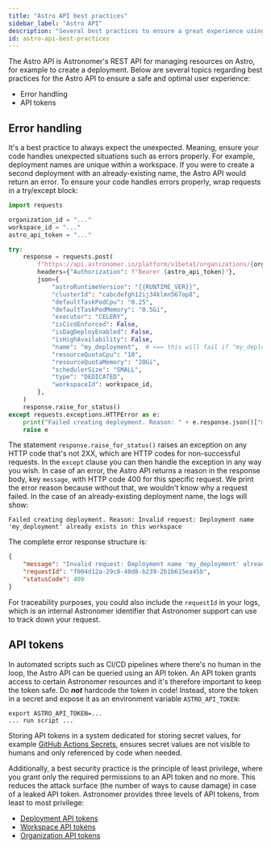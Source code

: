 ```yaml
---
title: "Astro API best practices"
sidebar_label: "Astro API"
description: "Several best practices to ensure a great experience using the Astro API"
id: astro-api-best-practices
---
```


The Astro API is Astronomer's REST API for managing resources on Astro, for example to create a deployment. Below are several topics regarding best practices for the Astro API to ensure a safe and optimal user experience:

- Error handling
- API tokens

## Error handling

It's a best practice to always expect the unexpected. Meaning, ensure your code handles unexpected situations such as errors properly. For example, deployment names are unique within a workspace. If you were to create a second deployment with an already-existing name, the Astro API would return an error. To ensure your code handles errors properly, wrap requests in a try/except block:

```python
import requests

organization_id = "..."
workspace_id = "..."
astro_api_token = "..."

try:
    response = requests.post(
        f"https://api.astronomer.io/platform/v1beta1/organizations/{organization_id}/deployments",
        headers={"Authorization": f"Bearer {astro_api_token}"},
        json={
            "astroRuntimeVersion": "{{RUNTIME_VER}}",
            "clusterId": "cabcdefgh12ij34klmn567op8",
            "defaultTaskPodCpu": "0.25",
            "defaultTaskPodMemory": "0.5Gi",
            "executor": "CELERY",
            "isCicdEnforced": False,
            "isDagDeployEnabled": False,
            "isHighAvailability": False,
            "name": "my_deployment",  # <== this will fail if "my_deployment" already exists
            "resourceQuotaCpu": "10",
            "resourceQuotaMemory": "20Gi",
            "schedulerSize": "SMALL",
            "type": "DEDICATED",
            "workspaceId": workspace_id,
        },
    )
    response.raise_for_status()
except requests.exceptions.HTTPError as e:
    print("Failed creating deployment. Reason: " + e.response.json()["message"])
    raise e
```

The statement `response.raise_for_status()` raises an exception on any HTTP code that's not 2XX, which are HTTP codes for non-successful requests. In the `except` clause you can then handle the exception in any way you wish. In case of an error, the Astro API returns a reason in the response body, key `message`, with HTTP code 400 for this specific request. We print the error reason because without that, we wouldn't know why a request failed. In the case of an already-existing deployment name, the logs will show:

```text
Failed creating deployment. Reason: Invalid request: Deployment name 'my_deployment' already exists in this workspace
```

The complete error response structure is:

```json
{
    "message": "Invalid request: Deployment name 'my_deployment' already exists in this workspace",
    "requestId": "f004d12a-29c8-40d8-b239-2b1b615ea45b",
    "statusCode": 400
}
```

For traceability purposes, you could also include the `requestId` in your logs, which is an internal Astronomer identifier that Astronomer support can use to track down your request.

## API tokens

In automated scripts such as CI/CD pipelines where there's no human in the loop, the Astro API can be queried using an API token. An API token grants access to certain Astronomer resources and it's therefore important to keep the token safe. Do **_not_** hardcode the token in code! Instead, store the token in a secret and expose it as an environment variable `ASTRO_API_TOKEN`:

```shell
export ASTRO_API_TOKEN=...
... run script ...
```

Storing API tokens in a system dedicated for storing secret values, for example [GitHub Actions Secrets](https://docs.github.com/en/actions/security-guides/using-secrets-in-github-actions#creating-secrets-for-a-repository), ensures secret values are not visible to humans and only referenced by code when needed. 

Additionally, a best security practice is the principle of least privilege, where you grant only the required permissions to an API token and no more. This reduces the attack surface (the number of ways to cause damage) in case of a leaked API token. Astronomer provides three levels of API tokens, from least to most privilege:

- [Deployment API tokens](deployment-api-tokens.md)
- [Workspace API tokens](workspace-api-tokens.md)
- [Organization API tokens](organization-api-tokens.md)
